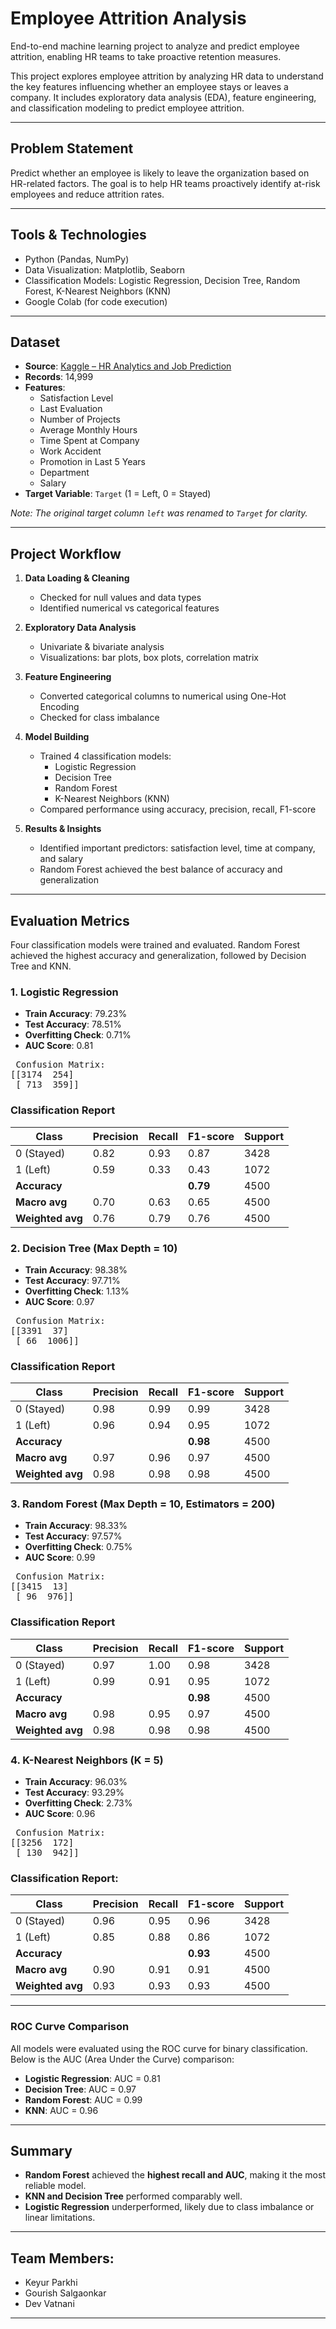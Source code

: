# Employee Attrition Analysis

End-to-end machine learning project to analyze and predict employee attrition, enabling HR teams to take proactive retention measures.

This project explores employee attrition by analyzing HR data to understand the key features influencing whether an employee stays or leaves a company. It includes exploratory data analysis (EDA), feature engineering, and classification modeling to predict employee attrition.

---

## Problem Statement

Predict whether an employee is likely to leave the organization based on HR-related factors. The goal is to help HR teams proactively identify at-risk employees and reduce attrition rates.

---

## Tools & Technologies

- Python (Pandas, NumPy)
- Data Visualization: Matplotlib, Seaborn
- Classification Models: Logistic Regression, Decision Tree, Random Forest, K-Nearest Neighbors (KNN)
- Google Colab (for code execution)

---

## Dataset

- **Source**: [Kaggle – HR Analytics and Job Prediction](https://www.kaggle.com/datasets/mfaisalqureshi/hr-analytics-and-job-prediction)
- **Records**: 14,999
- **Features**:
  - Satisfaction Level
  - Last Evaluation
  - Number of Projects
  - Average Monthly Hours
  - Time Spent at Company
  - Work Accident
  - Promotion in Last 5 Years
  - Department
  - Salary
- **Target Variable**: `Target` (1 = Left, 0 = Stayed)

*Note: The original target column `left` was renamed to `Target` for clarity.*

---

## Project Workflow

1. **Data Loading & Cleaning**
   - Checked for null values and data types
   - Identified numerical vs categorical features

2. **Exploratory Data Analysis**
   - Univariate & bivariate analysis
   - Visualizations: bar plots, box plots, correlation matrix

3. **Feature Engineering**
   - Converted categorical columns to numerical using One-Hot Encoding
   - Checked for class imbalance

4. **Model Building**
   - Trained 4 classification models:
     - Logistic Regression
     - Decision Tree
     - Random Forest
     - K-Nearest Neighbors (KNN)
   - Compared performance using accuracy, precision, recall, F1-score

5. **Results & Insights**
   - Identified important predictors: satisfaction level, time at company, and salary
   - Random Forest achieved the best balance of accuracy and generalization

---

## Evaluation Metrics
Four classification models were trained and evaluated. Random Forest achieved the highest accuracy and generalization, followed by Decision Tree and KNN.

### 1. Logistic Regression
- **Train Accuracy**: 79.23%
- **Test Accuracy**: 78.51%
- **Overfitting Check**: 0.71%
- **AUC Score**: 0.81
<pre> Confusion Matrix:
[[3174  254]
 [ 713  359]] </pre>


### Classification Report
| Class       | Precision | Recall | F1-score | Support |
|-------------|-----------|--------|----------|---------|
| 0 (Stayed)  | 0.82      | 0.93   | 0.87     | 3428    |
| 1 (Left)    | 0.59      | 0.33   | 0.43     | 1072    |
| **Accuracy**|           |        | **0.79** | 4500    |
| **Macro avg** | 0.70    | 0.63   | 0.65     | 4500    |
| **Weighted avg** | 0.76 | 0.79   | 0.76     | 4500    |

### 2. Decision Tree (Max Depth = 10)
- **Train Accuracy**: 98.38%
- **Test Accuracy**: 97.71%
- **Overfitting Check**: 1.13%
- **AUC Score**: 0.97
<pre> Confusion Matrix:
[[3391  37]
 [ 66  1006]] </pre>
### Classification Report
| Class            | Precision | Recall | F1-score | Support |
|------------------|-----------|--------|----------|---------|
| 0 (Stayed)       | 0.98      | 0.99   | 0.99     | 3428    |
| 1 (Left)         | 0.96      | 0.94   | 0.95     | 1072    |
| **Accuracy**     |           |        | **0.98** | 4500    |
| **Macro avg**    | 0.97      | 0.96   | 0.97     | 4500    |
| **Weighted avg** | 0.98      | 0.98   | 0.98     | 4500    |


### 3. Random Forest (Max Depth = 10, Estimators = 200)
- **Train Accuracy**: 98.33%
- **Test Accuracy**: 97.57%
- **Overfitting Check**: 0.75%
- **AUC Score**: 0.99 
<pre> Confusion Matrix:
[[3415  13]
 [ 96  976]] </pre>

### Classification Report
| Class            | Precision | Recall | F1-score | Support |
|------------------|-----------|--------|----------|---------|
| 0 (Stayed)       | 0.97      | 1.00   | 0.98     | 3428    |
| 1 (Left)         | 0.99      | 0.91   | 0.95     | 1072    |
| **Accuracy**     |           |        | **0.98** | 4500    |
| **Macro avg**    | 0.98      | 0.95   | 0.97     | 4500    |
| **Weighted avg** | 0.98      | 0.98   | 0.98     | 4500    |


### 4. K-Nearest Neighbors (K = 5)
- **Train Accuracy**: 96.03%
- **Test Accuracy**: 93.29%
- **Overfitting Check**: 2.73%
- **AUC Score**: 0.96
<pre> Confusion Matrix:
[[3256  172]
 [ 130  942]] </pre>

### Classification Report:
| Class            | Precision | Recall | F1-score | Support |
|------------------|-----------|--------|----------|---------|
| 0 (Stayed)       | 0.96      | 0.95   | 0.96     | 3428    |
| 1 (Left)         | 0.85      | 0.88   | 0.86     | 1072    |
| **Accuracy**     |           |        | **0.93** | 4500    |
| **Macro avg**    | 0.90      | 0.91   | 0.91     | 4500    |
| **Weighted avg** | 0.93      | 0.93   | 0.93     | 4500    |

---

### ROC Curve Comparison

All models were evaluated using the ROC curve for binary classification. Below is the AUC (Area Under the Curve) comparison:

- **Logistic Regression**: AUC = 0.81  
- **Decision Tree**: AUC = 0.97  
- **Random Forest**: AUC = 0.99 
- **KNN**: AUC = 0.96

---

## Summary

- **Random Forest** achieved the **highest recall and AUC**, making it the most reliable model.
- **KNN and Decision Tree** performed comparably well.
- **Logistic Regression** underperformed, likely due to class imbalance or linear limitations.

---

## Team Members:

- Keyur Parkhi  
- Gourish Salgaonkar  
- Dev Vatnani  

---
